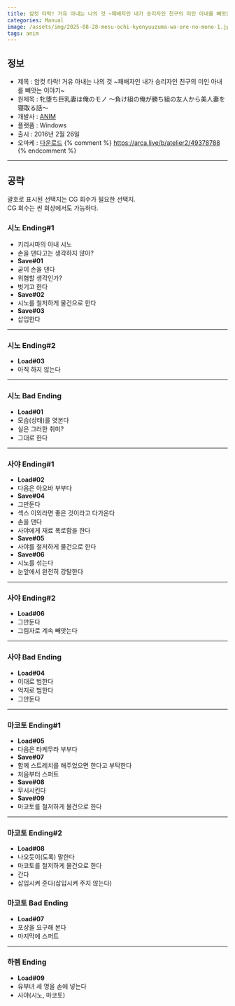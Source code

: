 ```yaml
---
title: 암컷 타락! 거유 아내는 나의 것 ~패배자인 내가 승리자인 친구의 미인 아내를 빼앗는 이야기~ 공략
categories: Manual
image: /assets/img/2025-08-28-mesu-ochi-kyonyuuzuma-wa-ore-no-mono-1.jpg
tags: anim
---
```


## 정보

* 제목 : 암컷 타락! 거유 아내는 나의 것 ~패배자인 내가 승리자인 친구의 미인 아내를 빼앗는 이야기~
* 원제목 : 牝堕ち巨乳妻は俺のモノ ～負け組の俺が勝ち組の友人から美人妻を寝取る話～
* 개발사 : [ANIM](/tags/anim)
* 플랫폼 : Windows
* 출시 : 2016년 2월 26일
* 오마케 : [다운로드](/assets/omake/mesu-ochi-kyonyuuzuma-wa-ore-no-mono.zip)
{% comment %}
https://arca.live/b/atelier2/49378788
{% endcomment %}

---

## 공략

괄호로 표시된 선택지는 CG 회수가 필요한 선택지.  
CG 회수는 씬 회상에서도 가능하다.  

### 시노 Ending#1

* 키리시마의 아내 시노
* 손을 댄다고는 생각하지 않아?
* **Save#01**
* 굳이 손을 댄다
* 위협할 생각인가?
* 벗기고 한다
* **Save#02**
* 시노를 철저하게 물건으로 한다
* **Save#03**
* 삽입한다

---

### 시노 Ending#2

* **Load#03**
* 아직 하지 않는다

---

### 시노 Bad Ending

* **Load#01**
* 모습(상태)를 엿본다
* 실은 그러한 취미?
* 그대로 한다

---

### 사야 Ending#1

* **Load#02**
* 다음은 아오바 부부다
* **Save#04**
* 그만둔다
* 섹스 이외라면 좋은 것이라고 다가온다
* 손을 댄다
* 사야에게 재료 폭로함을 한다
* **Save#05**
* 사야를 철저하게 물건으로 한다
* **Save#06**
* 시노를 섞는다
* 눈앞에서 완전히 강탈한다

---

### 사야 Ending#2

* **Load#06**
* 그만둔다
* 그림자로 계속 빼앗는다

---

### 사야 Bad Ending

* **Load#04**
* 이대로 범한다
* 억지로 범한다
* 그만둔다

---

### 마코토 Ending#1

* **Load#05**
* 다음은 타케무라 부부다
* **Save#07**
* 함께 스트레치를 해주었으면 한다고 부탁한다
* 처음부터 스퍼트
* **Save#08**
* 무시시킨다
* **Save#09**
* 마코토를 철저하게 물건으로 한다

---

### 마코토 Ending#2

* **Load#08**
* 나오듯이(도록) 말한다
* 마코토를 철저하게 물건으로 한다
* 간다
* 삽입시켜 준다(삽입시켜 주지 않는다)

### 마코토 Bad Ending

* **Load#07**
* 포상을 요구해 본다
* 마지막에 스퍼트

---

### 하렘 Ending

* **Load#09**
* 유부녀 세 명을 손에 넣는다
* 사야(시노, 마코토)
